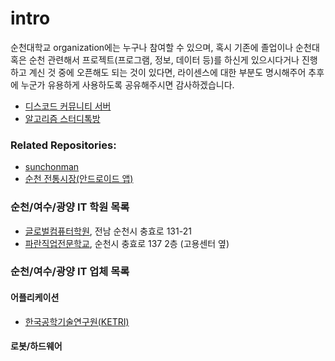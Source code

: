 # intro

순천대학교 organization에는 누구나 참여할 수 있으며, 혹시 기존에 졸업이나 순천대 혹은 순천 관련해서 프로젝트(프로그램, 정보, 데이터 등)를 하신게 있으시다거나 진행하고 계신 것 중에 오픈해도 되는 것이 있다면, 라이센스에 대한 부분도 명시해주어 추후에 누군가 유용하게 사용하도록 공유해주시면 감사하겠습니다.

- [디스코드 커뮤니티 서버](https://discord.gg/ttnekGH)
- [알고리즘 스터디톡방](https://open.kakao.com/o/gR8GvfN)

### Related Repositories:
- [sunchonman](https://github.com/akrnsl32/sunchonman)
- [순천 전통시장(안드로이드 앱)](https://github.com/SangseonNa/sc_market)

### 순천/여수/광양 IT 학원 목록
- [글로벌컴퓨터학원](http://ghrd.kr), 전남 순천시 충효로 131-21
- [파란직업전문학교](https://paranhrd.blog.me), 순천시 충효로 137 2층 (고용센터 옆)

### 순천/여수/광양 IT 업체 목록

#### 어플리케이션
- [한국공학기술연구원(KETRI)](http://www.ketri.re.kr/ketri/)

#### 로봇/하드웨어
